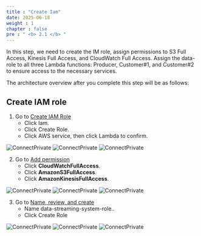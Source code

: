 ```yaml
---
title : "Create Iam"
date: 2025-06-18
weight : 1
chapter : false
pre : " <b> 2.1 </b> "
---
```

In this step, we need to create the IM role, assign permissions to S3 Full Access, Kinesis Full Access, and CloudWatch Full Access. Assign the data-role to all three Lambda functions: Producer, Customer#1, and Customer#2 to ensure access to the necessary services.

The architecture overview after you complete this step will be as follows:
## Create IAM role

1. Go to [Create IAM Role](https://us-east-1.console.aws.amazon.com/iam/homeregion=ap-southeast-1#/roles/create)
    - Click Iam.
    - Click Create Role.
    - Click AWS service, then click Lambda to confirm. 
   
![ConnectPrivate](https://hoangkhanh29.github.io/AWS-WORKSHOP/images/2.prerequisite/A-1.jpg) 
![ConnectPrivate](/images/2.prerequisite/A-2.jpg)
![ConnectPrivate](/images/2.prerequisite/A-3.png)

2. Go to [Add permission](https://us-east-1.console.aws.amazon.com/iam/home?region=ap-southeast-1#/roles/create?trustedEntityType=AWS_SERVICE&selectedService=Lambda&selectedUseCase=Lambda)
    - Click **CloudWatchFullAccess**.
    - Click **AmazonS3FullAccess**.
    - Click **AmazonKinesisFullAccess**.

![ConnectPrivate](/images/2.prerequisite/A-4.png) 
![ConnectPrivate](/images/2.prerequisite/A-5.png)
![ConnectPrivate](/images/2.prerequisite/A-6.png)

3. Go to [Name, review, and create](https://us-east-1.console.aws.amazon.com/iam/home?region=ap-southeast-1#/roles/create?trustedEntityType=AWS_SERVICE&selectedService=Lambda&selectedUseCase=Lambda)
    - Name data-streaming-system-role..
    - Click Create Role

![ConnectPrivate](/images/2.prerequisite/A-7.png) 
![ConnectPrivate](/images/2.prerequisite/A-8.png)
![ConnectPrivate](/images/2.prerequisite/A-9.png)